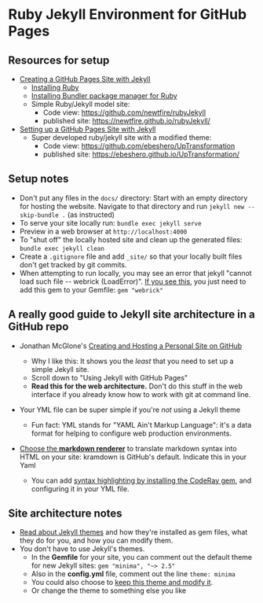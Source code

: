 # Ruby Jekyll Environment for GitHub Pages


## Resources for setup
* [Creating a GitHub Pages Site with Jekyll](https://docs.github.com/en/enterprise-server@3.1/pages/setting-up-a-github-pages-site-with-jekyll/creating-a-github-pages-site-with-jekyll)
     * [Installing Ruby](https://www.ruby-lang.org/en/documentation/installation/)
     * [Installing Bundler package manager for Ruby](https://bundler.io/)
     * Simple Ruby/Jekyll model site: 
          * Code view: <https://github.com/newtfire/rubyJekyll> 
          * published site: <https://newtfire.github.io/rubyJekyll/>
* [Setting up a GitHub Pages Site with Jekyll](https://docs.github.com/en/enterprise-server@3.1/pages/setting-up-a-github-pages-site-with-jekyll/adding-content-to-your-github-pages-site-using-jekyll) 
     * Super developed ruby/jekyll site with a modified theme:
          * Code view: <https://github.com/ebeshero/UpTransformation>
          * published site: <https://ebeshero.github.io/UpTransformation/>

## Setup notes
* Don't put any files in the `docs/` directory: Start with an empty directory for hosting the website. Navigate to that directory and run `jekyll new --skip-bundle .` (as instructed)
* To serve your site locally run: `bundle exec jekyll serve`
* Preview in a web browser at `http://localhost:4000`
* To "shut off" the locally hosted site and clean up the generated files: `bundle exec jekyll clean`
* Create a `.gitignore` file and add `_site/` so that your locally built files don't get tracked by git commits.
* When attempting to run locally, you may see an error that jekyll "cannot load such file -- webrick (LoadError)". [If you see this](https://github.com/jekyll/jekyll/issues/8523), you just need to add this gem to your Gemfile: 
`gem "webrick"`

## A really good guide to Jekyll site architecture in a GitHub repo
* Jonathan McGlone's [Creating and Hosting a Personal Site on GitHub](http://jmcglone.com/guides/github-pages/index.html)
     * Why I like this: It shows you the *least* that you need to set up a simple Jekyll site.
     * Scroll down to "Using Jekyll with GitHub Pages"
     * **Read this for the web architecture.** Don't do this stuff in the web interface if you already know how to work with git at command line.

* Your YML file can be super simple if you're *not* using a Jekyll theme
     * Fun fact: YML stands for "YAML Ain't Markup Language": it's a data format for helping to configure web production environments. 
* [Choose the **markdown renderer**](https://jekyllrb.com/docs/configuration/markdown/) to translate markdown syntax into HTML on your site: kramdown is GitHub's default. Indicate this in your Yaml
    * You can add [syntax highlighting by installing the CodeRay gem](https://github.com/kramdown/syntax-coderay), and configuring it in your YML file. 

    
## Site architecture notes
* [Read about Jekyll themes](https://jekyllrb.com/docs/themes/) and how they're installed as gem files, what they do for you, and how you can modify them.
* You don't have to use Jekyll's themes. 
     * In the **Gemfile** for your site, you can comment out the default theme for new Jekyll sites:
	`gem "minima", "~> 2.5"`
	* Also in the **config.yml** file, comment out the line `theme: minima` 
     * You could also choose to [keep this theme and modify it](https://urishx.github.io/2020/12/16/Customizing-Jekyll%27s-default-theme.html). 
     * Or change the theme to something else you like   

